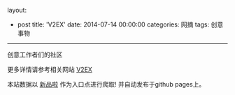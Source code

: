 layout: 
  - post 
title: 'V2EX' 
date: 2014-07-14 00:00:00 
categories: 网摘 
tags: 创意事物 
---

创意工作者们的社区  

更多详情请参考相关网站 [V2EX](http://www.v2ex.com/)  

本站数据以 [新品啦](http://xinpinla.com/) 作为入口点进行爬取! 并自动发布于github pages上。  
